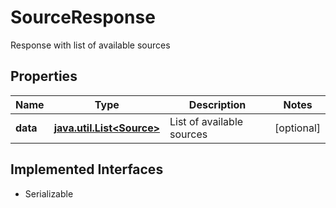 

# SourceResponse

Response with list of available sources

## Properties

Name | Type | Description | Notes
------------ | ------------- | ------------- | -------------
**data** | [**java.util.List&lt;Source&gt;**](Source.md) | List of available sources |  [optional]


## Implemented Interfaces

* Serializable


